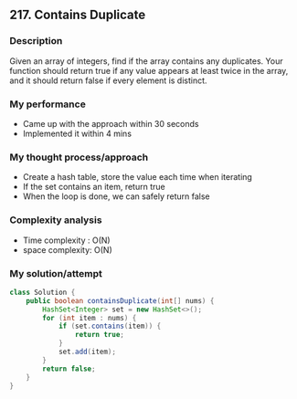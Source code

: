 ## 217. Contains Duplicate

### Description

Given an array of integers, find if the array contains any duplicates. 
Your function should return true if any value appears at least twice in the array, 
and it should return false if every element is distinct.

### My performance
- Came up with the approach within 30 seconds
- Implemented it within 4 mins

### My thought process/approach
- Create a hash table, store the value each time when iterating
- If the set contains an item, return true
- When the loop is done, we can safely return false

### Complexity analysis
- Time complexity : O(N)
- space complexity: O(N)
  
### My solution/attempt

```java
class Solution {
    public boolean containsDuplicate(int[] nums) {
        HashSet<Integer> set = new HashSet<>();
        for (int item : nums) {
            if (set.contains(item)) {
                return true;
            }
            set.add(item);
        }
        return false;
    }
}
```

